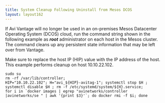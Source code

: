 ```yaml
---
title: System Cleanup Following Uninstall from Mesos DCOS
layout: layout162
---
```

If Avi Vantage will no longer be used in an on-premises Mesos Datacenter Operating System (DCOS) cloud, run the command string shown in the following example as ***root*** administrator on each host in the Mesos cluster. The command cleans up any persistent state information that may be left over from Vantage.

Make sure to replace the host IP (HIP) value with the IP address of the host. This example performs cleanup on host 10.10.22.102.

<pre class="command-line language-bash" data-output="3-100" white-space="pre"><code>sudo su
rm -rf /var/lib/controller; 
HIP="10.10.22.102"; H="avi_${HIP}-avitag-1"; systemctl stop $H ; systemctl disable $H ; rm -f /etc/systemd/system/${H}.service; 
for i in `docker images | egrep "avinetworks/controller |avinetworks/se " | awk '{print $3}'`; do docker rmi -f $i; done
</code></pre> 